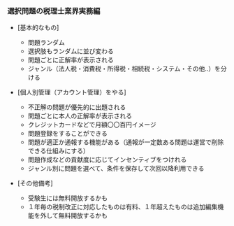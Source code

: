 ### 選択問題の税理士業界実務編

- [基本的なもの]
  - 問題ランダム
  - 選択肢もランダムに並び変わる
  - 問題ごとに正解率が表示される
  - ジャンル（法人税・消費税・所得税・相続税・システム・その他..）を分ける

- [個人別管理（アカウント管理）をやる]
   - 不正解の問題が優先的に出題される
   - 問題ごとに本人の正解率が表示される
   - クレジットカードなどで月額〇〇百円イメージ
   - 問題登録をすることができる
   - 問題が適正か通報する機能がある（通報が一定数ある問題は運営で削除できる仕組みにする）
   - 問題作成などの貢献度に応じてインセンティブをつけれる
   - ジャンル別に問題を選べて、条件を保存して次回以降利用できる

- [その他備考]
   - 受験生には無料開放するかも
   - １年毎の税制改正に対応したものは有料、１年超えたものは追加編集機能を外して無料開放するかも
